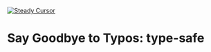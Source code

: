 [![Steady Cursor](https://www.steadycursor.com/banner/readme.png)](https://www.steadycursor.com/episodes/say-goodbye-to-typos-type-safe-title-in-next-js)

# Say Goodbye to Typos: type-safe <title> in Next.js

This repository serves as the source code for our YouTube episode on implementing typesafe markdown files in a Next.js project using TypeScript. For a more detailed explanation and step-by-step guide, please refer to our [blog post on Steady Cursor](https://www.steadycursor.com/episodes/say-goodbye-to-typos-type-safe-title-in-next-js) or check out whole [episode on YouTube](https://youtu.be/L-qUT-yxflM).

## Overview

To manage web application page titles in Next.js, use a type-safe Page component with TypeScript. It allows flexible title settings, ensuring correct spelling and formatting. For example, use "Contact | Steady Cursor" for sub-pages and "Steady Cursor" for the homepage. This system prevents errors and maintains brand consistency. All thanks to string template literals.

```typescript
export type PageProps = {
	title: string | null;
	headTitle: `${string} | Steady Cursor` | "Steady Cursor";
	children: ReactNode;
};

export const Page = ({ title, headTitle, children }: PageProps) => {
	return (
		<div>
			<Head>
				<title>{headTitle}</title>
			</Head>
			{title && <h1>{title}</h1>}
			{children}
		</div>
	);
};
```

## Tests for headTitle property

- ✅ `Steady Cursor`
- ✅ `Contact | Steady Cursor`
- ✅ `About us | Steady Cursor`
- 🚨 `Steady Crsor`
- 🚨 `About Us|Steady Cursor`
- 🚨 `Contact| Steady Cursor`
- 🚨 `Lear |Steady Cursor`
- 🚨 `Blog | Sady Cursor`
